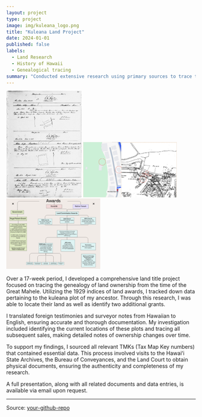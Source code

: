 ```yaml
---
layout: project
type: project
image: img/kuleana_logo.png
title: "Kuleana Land Project"
date: 2024-01-01
published: false
labels:
  - Land Research
  - History of Hawaii
  - Genealogical tracing
summary: "Conducted extensive research using primary sources to trace the genealogy of land ownership from 1840 onwards. Translated historical documents from Hawaiian to English, utilizing resources at the Hawaiʻi State Archives and the Bureau of Conveyances."
---
```


<div class="text-center p-4">
  <img width="200px" src="../img/3570.png" class="img-thumbnail">
  <img width="250px" src="../img/map.png" class="img-thumbnail">
  <img width="250px" src="../img/award.png" class="img-thumbnail">
</div>

Over a 17-week period, I developed a comprehensive land title project focused on tracing the genealogy of land ownership from the time of the Great Mahele. Utilizing the 1929 indices of land awards, I tracked down data pertaining to the kuleana plot of my ancestor. Through this research, I was able to locate their land as well as identify two additional grants.

I translated foreign testimonies and surveyor notes from Hawaiian to English, ensuring accurate and thorough documentation. My investigation included identifying the current locations of these plots and tracing all subsequent sales, making detailed notes of ownership changes over time.

To support my findings, I sourced all relevant TMKs (Tax Map Key numbers) that contained essential data. This process involved visits to the Hawaiʻi State Archives, the Bureau of Conveyances, and the Land Court to obtain physical documents, ensuring the authenticity and completeness of my research.

A full presentation, along with all related documents and data entries, is available via email upon request.

<hr>

Source: <a href="https://github.com/your-github-repo"><i class="large github icon"></i>your-github-repo</a>
